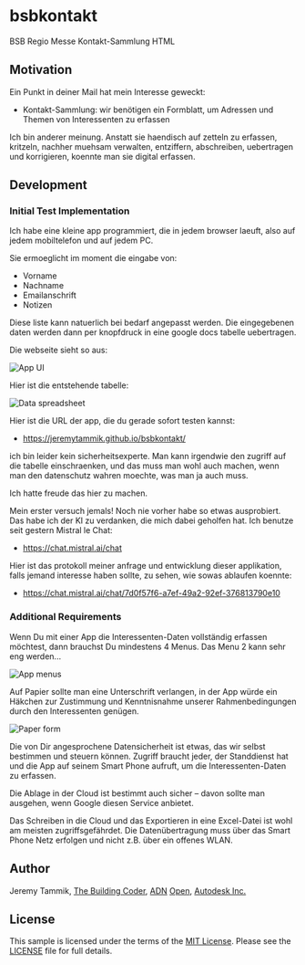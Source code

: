 # bsbkontakt

BSB Regio Messe Kontakt-Sammlung HTML

## Motivation

Ein Punkt in deiner Mail hat mein Interesse geweckt:

- Kontakt-Sammlung: wir benötigen ein Formblatt, um Adressen und Themen von Interessenten zu erfassen

Ich bin anderer meinung.
Anstatt sie haendisch auf zetteln zu erfassen, kritzeln, nachher muehsam verwalten, entziffern, abschreiben, uebertragen und korrigieren, koennte man sie digital erfassen.


## Development

### Initial Test Implementation

Ich habe eine kleine app programmiert, die in jedem browser laeuft, also auf jedem mobiltelefon und auf jedem PC.

Sie ermoeglicht im moment die eingabe von:

- Vorname
- Nachname
- Emailanschrift
- Notizen

Diese liste kann natuerlich bei bedarf angepasst werden. Die eingegebenen daten werden dann per knopfdruck in eine google docs tabelle uebertragen.

Die webseite sieht so aus:

![App UI](img/ui.png "App UI")

Hier ist die entstehende tabelle:

![Data spreadsheet](img/spreadsheet.png "Data spreadsheet")

Hier ist die URL der app, die du gerade sofort testen kannst:

- https://jeremytammik.github.io/bsbkontakt/

ich bin leider kein sicherheitsexperte. Man kann irgendwie den zugriff auf die tabelle einschraenken, und das muss man wohl auch machen, wenn man den datenschutz wahren moechte, was man ja auch muss.

Ich hatte freude das hier zu machen.

Mein erster versuch jemals! Noch nie vorher habe so etwas ausprobiert. Das habe ich der KI zu verdanken, die mich dabei geholfen hat. Ich benutze seit gestern Mistral le Chat:

- https://chat.mistral.ai/chat

Hier ist das protokoll meiner anfrage und entwicklung dieser applikation, falls jemand interesse haben sollte, zu sehen, wie sowas ablaufen koennte:

- https://chat.mistral.ai/chat/7d0f57f6-a7ef-49a2-92ef-376813790e10

<!---

Hier ist die URL der tabelle, in dem die daten eingetragen werden:

- https://docs.google.com/spreadsheets/d/1vLdfyc12y5USJhDrvCgOHMUmgd2AC4uulljYeVQkxyA/edit?gid=0#gid=0

URLs:

- [Script URL](https://script.google.com/macros/s/AKfycbxYI49XOSyBZjMvnzBg5sSupedelS_9EQ08HiXwr9skWS4Xnk7IYyxLAID08j5bbyO8XQ/exec)

script url version 3: https://script.google.com/macros/s/AKfycbzs2Gv-5b9fa8YwszxKnRgiK-pbJ2Up3c8b8CVZdbueEbKK6AGxMTESuT-ka47GO9EMIw/exec
-->

### Additional Requirements

Wenn Du mit einer App die Interessenten-Daten vollständig erfassen möchtest, dann brauchst Du mindestens 4 Menus.
Das Menu 2 kann sehr eng werden...

![App menus](img/interessenten_erfassung_app.png "App menus")

Auf Papier sollte man eine Unterschrift verlangen, in der App würde ein Häkchen zur Zustimmung und Kenntnisnahme unserer Rahmenbedingungen durch den Interessenten genügen.

![Paper form](img/interessenten_erfassung_paper.png "Paper form")

Die von Dir angesprochene Datensicherheit ist etwas, das wir selbst bestimmen und steuern können.
Zugriff braucht jeder, der Standdienst hat und die App auf seinem Smart Phone aufruft, um die Interessenten-Daten zu erfassen.

Die Ablage in der Cloud ist bestimmt auch sicher &ndash; davon sollte man ausgehen, wenn Google diesen Service anbietet.

Das Schreiben in die Cloud und das Exportieren in eine Excel-Datei ist wohl am meisten zugriffsgefährdet.
Die Datenübertragung muss über das Smart Phone Netz erfolgen und nicht z.B. über ein offenes WLAN.

## Author

Jeremy Tammik,
[The Building Coder](http://thebuildingcoder.typepad.com),
[ADN](http://www.autodesk.com/adn)
[Open](http://www.autodesk.com/adnopen),
[Autodesk Inc.](http://www.autodesk.com)


## License

This sample is licensed under the terms of the [MIT License](http://opensource.org/licenses/MIT).
Please see the [LICENSE](LICENSE) file for full details.

